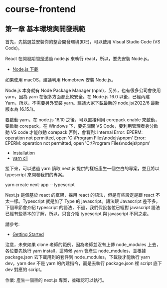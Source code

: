 # course-frontend

## 第一章 基本環境與開發規範

首先，先挑選並安裝你的整合開發環境(IDE)，可以使用 Visual Studio Code (VS Code)。

React 在開發期間是透過 node.js 來執行 react，所以，要先安裝 Node.js。

- [Node.js 下載](https://nodejs.org/zh-tw/download/)

如果使用 macOS，建議利用 Homebrew 安裝 Node.js。

Node.js 本身就有 Node Package Manager (npm)，另外，也有很多公司會使用 yarn，因為 yarn 在很多方面都比較安全。在 Node.js 16.0 以後，已經內建 Yarn，所以，不需要另外安裝 yarn。建議大家下載最新的 node.js(2022/6 最新版本為 16.15.1)。

要啟動 yarn，在 node.js 16.10 之後，可以直接利用
corepack enable 來啟動，要啟動 corepack，在 Windows 下，要先關閉 VS Code，要利用管理者身分啟動 VS code 才能啟動 corepack
否則，會看到:
Internal Error: EPERM: operation not permitted, open 'C:\Program Files\nodejs\pnpm'
Error: EPERM: operation not permitted, open 'C:\Program Files\nodejs\pnpm'

- [Installation](https://yarnpkg.com/getting-started/install)
- [yarn cli](https://yarnpkg.com/cli/install)

接下來，可以透過 yarn 讀取 next.js 提供的樣板產生一個空白的專案，並且將以 typescript 來開發我們的專案。

yarn create next-app --typescript

Next.js 是個基於 react 的框架，採用 react 的語法，但是有些設定是跟 react 不太一樣。Typescript 就是加了 Type 的 javascript。語法跟 Javascript 差不多，下個章節會介紹 typescript 的語法，不過，我們假設各位已經對 javascript 語法已經有些基本的了解，所以，只會介紹 typescript 與 javascript 不同之處。

請參考:

- [Getting Started](https://nextjs.org/docs/getting-started)

注意，未來如果 clone 老師的範例，因為老師並沒有上傳 node_modules 上去，各位要先執行 yarn install，這時候 yarn 會產生 node_modules，並根據 package.json 去下載用到的套件到 node_modules，下載後才能執行 yarn dev。yarn dev 不是 yarn 的內建指令，而是去執行 package.json 裡 script 底下 dev 對應的 script。

作業: 產生一個空的 next.js 專案，並確認可以執行。

